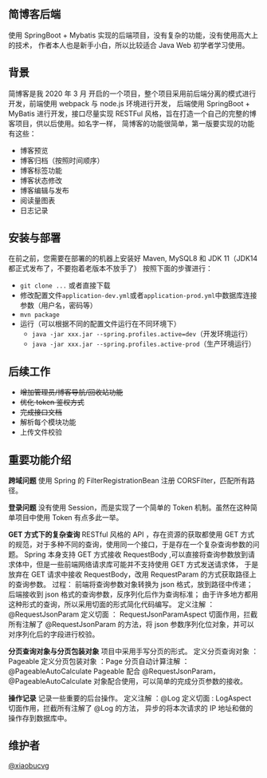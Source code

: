## 简博客后端

使用 SpringBoot + Mybatis 实现的后端项目，没有复杂的功能，没有使用高大上的技术，
作者本人也是新手小白，所以比较适合 Java Web 初学者学习使用。

## 背景

简博客是我 2020 年 3 月 开启的一个项目，整个项目采用前后端分离的模式进行开发，前端使用 webpack 与 node.js 环境进行开发，
后端使用 SpringBoot + MyBatis 进行开发，接口尽量实现 RESTFul 风格，旨在打造一个自己的完整的博客项目，供以后使用。如名字一样，
简博客的功能很简单，第一版要实现的功能有这些：
 - 博客预览
 - 博客归档（按照时间顺序）
 - 博客标签功能
 - 博客状态修改
 - 博客编辑与发布
 - 阅读量图表
 - 日志记录
 
## 安装与部署

在前之前，您需要在部署的的机器上安装好 Maven, MySQL8 和 JDK 11（JDK14 都正式发布了，不要抱着老版本不放手了）
按照下面的步骤进行：
- `git clone ...` 或者直接下载
- 修改配置文件`application-dev.yml`或者`application-prod.yml`中数据库连接参数（用户名，密码等）
- `mvn package`
- 运行（可以根据不同的配置文件运行在不同环境下）
    - `java -jar xxx.jar --spring.profiles.active=dev`（开发环境运行）
    - `java -jar xxx.jar --spring.profiles.active-prod`（生产环境运行）

## 后续工作

 - ~~增加管理员/博客导航/回收站功能~~
 - ~~优化 token 鉴权方式~~
 - ~~完成接口文档~~
 - 解析每个模块功能
 - 上传文件校验
 
## 重要功能介绍

**跨域问题**
使用 Spring 的 FilterRegistrationBean 注册 CORSFilter，匹配所有路径。

**登录问题**
没有使用 Session，而是实现了一个简单的 Token 机制。虽然在这种简单项目中使用 Token 有点多此一举。

**GET 方式下的复杂查询**
RESTful 风格的 API ，存在资源的获取都使用 GET 方式的规范，对于多种不同的查询，使用同一个接口，于是存在一个复杂查询参数的问题。
Spring 本身支持 GET 方式接收 RequestBody ,可以直接将查询参数放到请求体中，但是一些前端网络请求库可能并不支持使用 GET 方式发送请求体，
于是放弃在 GET 请求中接收 RequestBody，改用 RequestParam 的方式获取路径上的查询参数。
过程：
前端将查询参数对象转换为 json 格式，放到路径中传递；
后端接收到 json 格式的查询参数，反序列化后作为查询标准；
由于许多地方都用这种形式的查询，所以采用切面的形式简化代码编写。
定义注解 ： @RequestJsonParam
定义切面 ： RequestJsonParamAspect
切面作用，拦截所有注解了 @RequestJsonParam 的方法，将 json 参数序列化位对象，并可以对序列化后的字段进行校验。 

**分页查询对象与分页包装对象**
项目中采用手写分页的形式。
定义分页查询对象 ：Pageable
定义分页包装对象 ：Page
分页自动计算注解 ：@PageableAutoCalculate
Pageable 配合 @RequestJsonParam，@PageableAutoCalculate 对象配合使用，可以简单的完成分页参数的接收。

**操作记录**
记录一些重要的后台操作。
定义注解 ：@Log
定义切面 : LogAspect
切面作用，拦截所有注解了 @Log 的方法， 异步的将本次请求的 IP 地址和做的操作存到数据库中。 

## 维护者
    
[@xiaobucvg](https://github.com/xiaobucvg)

